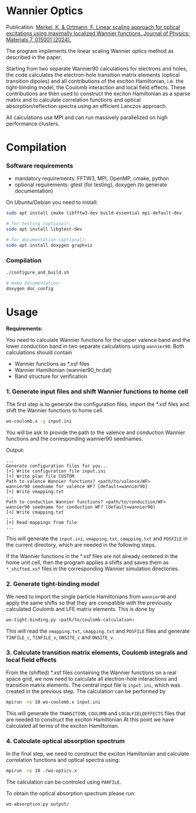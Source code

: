 # Wannier Optics

Publication: [Merkel, K. & Ortmann, F. Linear scaling approach for optical excitations using maximally localized Wannier functions. Journal of Physics: Materials 7, 015001 (2024).]( https://dx.doi.org/10.1088/2515-7639/ad06cd )


The program implements the linear scaling Wannier optics method as described in the paper.

Starting from two separate Wannier90 calculations for electrons and holes, the code calculates the electron-hole transition matrix elements (optical transition dipoles) and all contributions of the exciton Hamiltonian, i.e. the tight-binding model, the Coulomb interaction and local field effects. These contributions are then used to construct the exciton Hamiltonian as a sparse matrix and to calculate correlation functions and optical absorption/reflection spectra using an efficient Lanczos approach.

All calculations use MPI and can run massively parallelized on high performance clusters.

# Compilation

### Software requirements
- mandatory requirements: FFTW3, MPI, OpenMP, cmake, python
- optional requirements: gtest (for testing), doxygen (to generate documentation)

On Ubuntu/Debian you need to install:
```bash
sudo apt install cmake libfftw3-dev build-essential mpi-default-dev

# for testing (optional):
sudo apt install libgtest-dev

# for documentation (optional):
sudo apt install doxygen graphviz
```
### Compilation
```bash
./configure_and_build.sh

# make documentation:
doxygen doc_config
```


# Usage

**Requirements:**

You need to calculate Wannier functions for the upper valence band and the lower conduction band in two separate calculations using `wannier90`. Both calculations should contain
- Wannier functions as *.xsf files
- Wannier Hamiltonian (wannier90_hr.dat)
- Band structure for verification

### 1. Generate input files and shift Wannier functions to home cell

The first step is to generate the configuration files, import the *.xsf files and shift the Wannier functions to home cell.
```bash
wo-coulomb.x -g input.ini
```
You will be ask to provide the path to the valence and conduction Wannier functions and the corresponding wannier90 seednames.

Output:
```
...
Generate configuration files for you...
[+] Write configuration file input.ini
[+] Write plan file CUSTOM
Path to valence Wannier functions? <path/to/valence/WF>
wannier90 seedname for valence WF? [default=wannier90]
[+] Write vmapping.txt
...
Path to conduction Wannier functions? <path/to/conduction/WF>
wannier90 seedname for conduction WF? [default=wannier90]
[+] Write cmapping.txt
...
[+] Read mappings from file
...
```
This will generate the `input.ini`, `vmapping.txt`, `cmapping.txt` and `POSFILE` in the current directory, which are needed in the following steps.

If the Wannier functions in the *.xsf files are not already centered in the home unit cell, then the program applies a shifts and saves them as `*_shifted.xsf` files in the corresponding Wannier simulation directories.

### 2. Generate tight-binding model

We need to import the single particle Hamiltonians from `wannier90` and apply the same shifts so that they are compatible with the previously calculated Coulomb and LFE matrix elements. This is done by
```bash
wo-tight-binding.py <path/to/coulomb-calculation>
```
This will read the `vmapping.txt`, `cmapping.txt` and `POSFILE` files and generate `TINFILE_c`, `TINFILE_v`, `ONSITE_c` and `ONSITE_v`.

### 3. Calculate transition matrix elements, Coulomb integrals and local field effects

From the (shifted) *.xsf files containing the Wannier functions on a real space grid, we now need to calculate all electron-hole interactions and transition matrix elements. The central input file is `input.ini`, which was created in the previous step. The calculation can be performed by
```bash
mpirun -np 10 wo-coulomb.x input.ini
```

This will generate the `TRANSITION`, `COULOMB` and `LOCALFIELDEFFECTS` files that are needed to construct the exciton Hamiltonian
At this point we have calculated all terms of the exciton Hamiltonian.

### 4. Calculate optical absorption spectrum

In the final step, we need to construct the exciton Hamiltonian and calculate correlation functions and optical spectra using:
```bash
mpirun -np 10 ./wo-optics.x
```
The calculation can be controled using `PARFILE`.

To obtain the optical absorption spectrum please run:
```bash
wo-absorption.py output/
```
